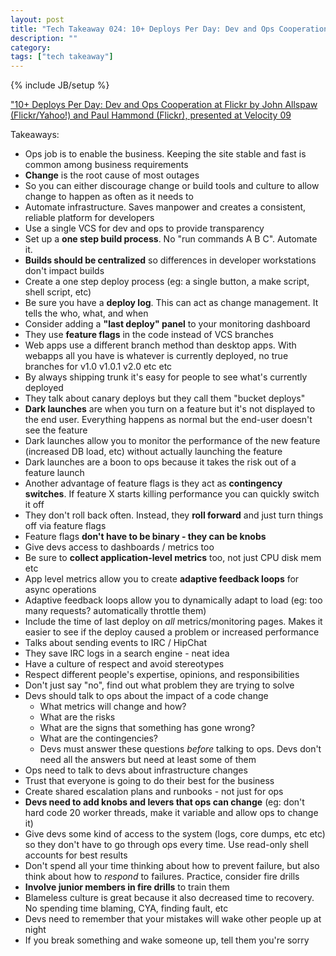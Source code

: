 ```yaml
---
layout: post
title: "Tech Takeaway 024: 10+ Deploys Per Day: Dev and Ops Cooperation at Flickr by John Allspaw and Paul Hammond"
description: ""
category: 
tags: ["tech takeaway"]
---
```

{% include JB/setup %}

["10+ Deploys Per Day: Dev and Ops Cooperation at Flickr by John Allspaw (Flickr/Yahoo!) and Paul Hammond (Flickr), presented at Velocity 09](https://www.youtube.com/watch?v=LdOe18KhtT4)

Takeaways:

* Ops job is to enable the business.  Keeping the site stable and fast is common among business requirements
* **Change** is the root cause of most outages
* So you can either discourage change or build tools and culture to allow change to happen as often as it needs to
* Automate infrastructure.  Saves manpower and creates a consistent, reliable platform for developers
* Use a single VCS for dev and ops to provide transparency
* Set up a **one step build process**.  No "run commands A B C".  Automate it.
* **Builds should be centralized** so differences in developer workstations don't impact builds
* Create a one step deploy process (eg: a single button, a make script, shell script, etc)
* Be sure you have a **deploy log**.  This can act as change management.  It tells the who, what, and when
* Consider adding a **"last deploy" panel** to your monitoring dashboard
* They use **feature flags** in the code instead of VCS branches
* Web apps use a different branch method than desktop apps.  With webapps all you have is whatever is currently deployed, no true branches for v1.0 v1.0.1 v2.0 etc etc
* By always shipping trunk it's easy for people to see what's currently deployed
* They talk about canary deploys but they call them "bucket deploys"
* **Dark launches** are when you turn on a feature but it's not displayed to the end user.  Everything happens as normal but the end-user doesn't see the feature
* Dark launches allow you to monitor the performance of the new feature (increased DB load, etc) without actually launching the feature
* Dark launches are a boon to ops because it takes the risk out of a feature launch
* Another advantage of feature flags is they act as **contingency switches**.  If feature X starts killing performance you can quickly switch it off
* They don't roll back often.  Instead, they **roll forward** and just turn things off via feature flags
* Feature flags **don't have to be binary - they can be knobs**
* Give devs access to dashboards / metrics too
* Be sure to **collect application-level metrics** too, not just CPU disk mem etc
* App level metrics allow you to create **adaptive feedback loops** for async operations
* Adaptive feedback loops allow you to dynamically adapt to load (eg: too many requests?  automatically throttle them)
* Include the time of last deploy on *all* metrics/monitoring pages.  Makes it easier to see if the deploy caused a problem or increased performance
* Talks about sending events to IRC / HipChat
* They save IRC logs in a search engine - neat idea
* Have a culture of respect and avoid stereotypes
* Respect different people's expertise, opinions, and responsibilities
* Don't just say "no", find out what problem they are trying to solve
* Devs should talk to ops about the impact of a code change
	* What metrics will change and how?
	* What are the risks
	* What are the signs that something has gone wrong?
	* What are the contingencies?
	* Devs must answer these questions *before* talking to ops.  Devs don't need all the answers but need at least some of them
* Ops need to talk to devs about infrastructure changes
* Trust that everyone is going to do their best for the business
* Create shared escalation plans and runbooks - not just for ops
* **Devs need to add knobs and levers that ops can change** (eg: don't hard code 20 worker threads, make it variable and allow ops to change it)
* Give devs some kind of access to the system (logs, core dumps, etc etc) so they don't have to go through ops every time.  Use read-only shell accounts for best results
* Don't spend all your time thinking about how to prevent failure, but also think about how to *respond* to failures.  Practice, consider fire drills
* **Involve junior members in fire drills** to train them
* Blameless culture is great because it also decreased time to recovery.  No spending time blaming, CYA, finding fault, etc
* Devs need to remember that your mistakes will wake other people up at night
* If you break something and wake someone up, tell them you're sorry